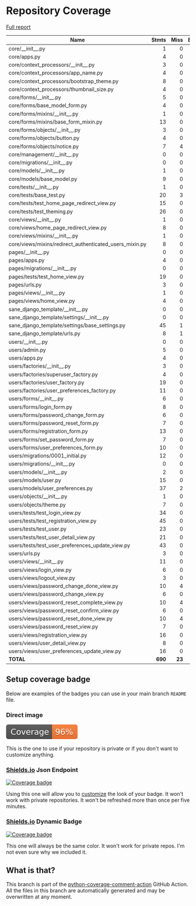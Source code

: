 # Repository Coverage

[Full report](https://htmlpreview.github.io/?https://github.com/bradleymarques/sane-django-template/blob/python-coverage-comment-action-data/htmlcov/index.html)

| Name                                                       |    Stmts |     Miss |   Branch |   BrPart |   Cover |   Missing |
|----------------------------------------------------------- | -------: | -------: | -------: | -------: | ------: | --------: |
| core/\_\_init\_\_.py                                       |        1 |        0 |        0 |        0 |    100% |           |
| core/apps.py                                               |        4 |        0 |        0 |        0 |    100% |           |
| core/context\_processors/\_\_init\_\_.py                   |        3 |        0 |        0 |        0 |    100% |           |
| core/context\_processors/app\_name.py                      |        4 |        0 |        0 |        0 |    100% |           |
| core/context\_processors/bootstrap\_theme.py               |        8 |        0 |        2 |        0 |    100% |           |
| core/context\_processors/thumbnail\_size.py                |        4 |        0 |        0 |        0 |    100% |           |
| core/forms/\_\_init\_\_.py                                 |        5 |        0 |        0 |        0 |    100% |           |
| core/forms/base\_model\_form.py                            |        4 |        0 |        0 |        0 |    100% |           |
| core/forms/mixins/\_\_init\_\_.py                          |        1 |        0 |        0 |        0 |    100% |           |
| core/forms/mixins/base\_form\_mixin.py                     |       13 |        0 |        2 |        0 |    100% |           |
| core/forms/objects/\_\_init\_\_.py                         |        3 |        0 |        0 |        0 |    100% |           |
| core/forms/objects/button.py                               |        4 |        0 |        0 |        0 |    100% |           |
| core/forms/objects/notice.py                               |        7 |        4 |        0 |        0 |     43% |     12-15 |
| core/management/\_\_init\_\_.py                            |        0 |        0 |        0 |        0 |    100% |           |
| core/migrations/\_\_init\_\_.py                            |        0 |        0 |        0 |        0 |    100% |           |
| core/models/\_\_init\_\_.py                                |        1 |        0 |        0 |        0 |    100% |           |
| core/models/base\_model.py                                 |        9 |        0 |        0 |        0 |    100% |           |
| core/tests/\_\_init\_\_.py                                 |        1 |        0 |        0 |        0 |    100% |           |
| core/tests/base\_test.py                                   |       20 |        3 |        0 |        0 |     85% |     28-30 |
| core/tests/test\_home\_page\_redirect\_view.py             |       15 |        0 |        0 |        0 |    100% |           |
| core/tests/test\_theming.py                                |       26 |        0 |        0 |        0 |    100% |           |
| core/views/\_\_init\_\_.py                                 |        1 |        0 |        0 |        0 |    100% |           |
| core/views/home\_page\_redirect\_view.py                   |        8 |        0 |        2 |        0 |    100% |           |
| core/views/mixins/\_\_init\_\_.py                          |        1 |        0 |        0 |        0 |    100% |           |
| core/views/mixins/redirect\_authenticated\_users\_mixin.py |        8 |        0 |        2 |        0 |    100% |           |
| pages/\_\_init\_\_.py                                      |        0 |        0 |        0 |        0 |    100% |           |
| pages/apps.py                                              |        4 |        0 |        0 |        0 |    100% |           |
| pages/migrations/\_\_init\_\_.py                           |        0 |        0 |        0 |        0 |    100% |           |
| pages/tests/test\_home\_view.py                            |       19 |        0 |        0 |        0 |    100% |           |
| pages/urls.py                                              |        3 |        0 |        0 |        0 |    100% |           |
| pages/views/\_\_init\_\_.py                                |        1 |        0 |        0 |        0 |    100% |           |
| pages/views/home\_view.py                                  |        4 |        0 |        0 |        0 |    100% |           |
| sane\_django\_template/\_\_init\_\_.py                     |        0 |        0 |        0 |        0 |    100% |           |
| sane\_django\_template/settings/\_\_init\_\_.py            |        0 |        0 |        0 |        0 |    100% |           |
| sane\_django\_template/settings/base\_settings.py          |       45 |        1 |        2 |        1 |     96% |       187 |
| sane\_django\_template/urls.py                             |        8 |        1 |        2 |        1 |     80% |        32 |
| users/\_\_init\_\_.py                                      |        0 |        0 |        0 |        0 |    100% |           |
| users/admin.py                                             |        5 |        0 |        0 |        0 |    100% |           |
| users/apps.py                                              |        4 |        0 |        0 |        0 |    100% |           |
| users/factories/\_\_init\_\_.py                            |        3 |        0 |        0 |        0 |    100% |           |
| users/factories/superuser\_factory.py                      |        4 |        0 |        0 |        0 |    100% |           |
| users/factories/user\_factory.py                           |       19 |        0 |        2 |        0 |    100% |           |
| users/factories/user\_preferences\_factory.py              |       11 |        0 |        0 |        0 |    100% |           |
| users/forms/\_\_init\_\_.py                                |        6 |        0 |        0 |        0 |    100% |           |
| users/forms/login\_form.py                                 |        8 |        0 |        0 |        0 |    100% |           |
| users/forms/password\_change\_form.py                      |        6 |        0 |        0 |        0 |    100% |           |
| users/forms/password\_reset\_form.py                       |        7 |        0 |        0 |        0 |    100% |           |
| users/forms/registration\_form.py                          |       13 |        0 |        0 |        0 |    100% |           |
| users/forms/set\_password\_form.py                         |        7 |        0 |        0 |        0 |    100% |           |
| users/forms/user\_preferences\_form.py                     |       10 |        0 |        0 |        0 |    100% |           |
| users/migrations/0001\_initial.py                          |       12 |        0 |        0 |        0 |    100% |           |
| users/migrations/\_\_init\_\_.py                           |        0 |        0 |        0 |        0 |    100% |           |
| users/models/\_\_init\_\_.py                               |        2 |        0 |        0 |        0 |    100% |           |
| users/models/user.py                                       |       15 |        0 |        2 |        0 |    100% |           |
| users/models/user\_preferences.py                          |       37 |        2 |        4 |        1 |     93% |    79, 85 |
| users/objects/\_\_init\_\_.py                              |        1 |        0 |        0 |        0 |    100% |           |
| users/objects/theme.py                                     |        7 |        0 |        0 |        0 |    100% |           |
| users/tests/test\_login\_view.py                           |       34 |        0 |        0 |        0 |    100% |           |
| users/tests/test\_registration\_view.py                    |       45 |        0 |        0 |        0 |    100% |           |
| users/tests/test\_user.py                                  |       23 |        0 |        0 |        0 |    100% |           |
| users/tests/test\_user\_detail\_view.py                    |       21 |        0 |        0 |        0 |    100% |           |
| users/tests/test\_user\_preferences\_update\_view.py       |       43 |        0 |        0 |        0 |    100% |           |
| users/urls.py                                              |        3 |        0 |        0 |        0 |    100% |           |
| users/views/\_\_init\_\_.py                                |       11 |        0 |        0 |        0 |    100% |           |
| users/views/login\_view.py                                 |        6 |        0 |        0 |        0 |    100% |           |
| users/views/logout\_view.py                                |        3 |        0 |        0 |        0 |    100% |           |
| users/views/password\_change\_done\_view.py                |       10 |        4 |        0 |        0 |     60% |     12-30 |
| users/views/password\_change\_view.py                      |        6 |        0 |        0 |        0 |    100% |           |
| users/views/password\_reset\_complete\_view.py             |       10 |        4 |        0 |        0 |     60% |     12-24 |
| users/views/password\_reset\_confirm\_view.py              |        6 |        0 |        0 |        0 |    100% |           |
| users/views/password\_reset\_done\_view.py                 |       10 |        4 |        0 |        0 |     60% |     12-29 |
| users/views/password\_reset\_view.py                       |        7 |        0 |        0 |        0 |    100% |           |
| users/views/registration\_view.py                          |       16 |        0 |        0 |        0 |    100% |           |
| users/views/user\_detail\_view.py                          |        8 |        0 |        0 |        0 |    100% |           |
| users/views/user\_preferences\_update\_view.py             |       16 |        0 |        0 |        0 |    100% |           |
|                                                  **TOTAL** |  **690** |   **23** |   **20** |    **3** | **96%** |           |


## Setup coverage badge

Below are examples of the badges you can use in your main branch `README` file.

### Direct image

[![Coverage badge](https://raw.githubusercontent.com/bradleymarques/sane-django-template/python-coverage-comment-action-data/badge.svg)](https://htmlpreview.github.io/?https://github.com/bradleymarques/sane-django-template/blob/python-coverage-comment-action-data/htmlcov/index.html)

This is the one to use if your repository is private or if you don't want to customize anything.

### [Shields.io](https://shields.io) Json Endpoint

[![Coverage badge](https://img.shields.io/endpoint?url=https://raw.githubusercontent.com/bradleymarques/sane-django-template/python-coverage-comment-action-data/endpoint.json)](https://htmlpreview.github.io/?https://github.com/bradleymarques/sane-django-template/blob/python-coverage-comment-action-data/htmlcov/index.html)

Using this one will allow you to [customize](https://shields.io/endpoint) the look of your badge.
It won't work with private repositories. It won't be refreshed more than once per five minutes.

### [Shields.io](https://shields.io) Dynamic Badge

[![Coverage badge](https://img.shields.io/badge/dynamic/json?color=brightgreen&label=coverage&query=%24.message&url=https%3A%2F%2Fraw.githubusercontent.com%2Fbradleymarques%2Fsane-django-template%2Fpython-coverage-comment-action-data%2Fendpoint.json)](https://htmlpreview.github.io/?https://github.com/bradleymarques/sane-django-template/blob/python-coverage-comment-action-data/htmlcov/index.html)

This one will always be the same color. It won't work for private repos. I'm not even sure why we included it.

## What is that?

This branch is part of the
[python-coverage-comment-action](https://github.com/marketplace/actions/python-coverage-comment)
GitHub Action. All the files in this branch are automatically generated and may be
overwritten at any moment.